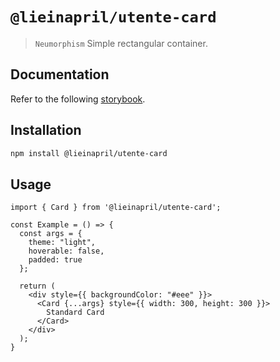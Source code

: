 # `@lieinapril/utente-card`

> `Neumorphism` Simple rectangular container.

## Documentation

Refer to the following [storybook](https://lordono.github.io/utente/).

## Installation

```bash
npm install @lieinapril/utente-card
```

## Usage

```JSX
import { Card } from '@lieinapril/utente-card';

const Example = () => {
  const args = {
    theme: "light",
    hoverable: false,
    padded: true
  };

  return (
    <div style={{ backgroundColor: "#eee" }}>
      <Card {...args} style={{ width: 300, height: 300 }}>
        Standard Card
      </Card>
    </div>
  );
}
```
